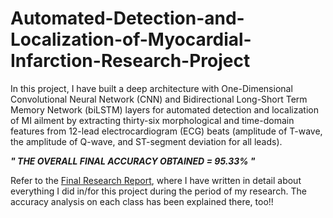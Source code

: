 # Automated-Detection-and-Localization-of-Myocardial-Infarction-Research-Project


In this project, I have built a deep architecture with One-Dimensional Convolutional Neural Network (CNN) and Bidirectional Long-Short Term Memory Network (biLSTM) layers for automated detection and localization of MI ailment by extracting thirty-six morphological and time-domain features from 12-lead electrocardiogram (ECG) beats (amplitude of T-wave, the amplitude of Q-wave, and ST-segment deviation for all leads).

***" THE OVERALL FINAL ACCURACY OBTAINED = 95.33% "***

Refer to the [Final Research Report](https://github.com/harshraj3223/Automated-Detection-and-Localization-of-Myocardial-Infarction-Research-Project/tree/main/Final%20Research%20Report), where I have written in detail about everything I did in/for this project during the period of my research. The accuracy analysis on each class has been explained there, too!!

